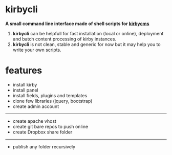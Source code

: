 # kirbycli
**A small command line interface made of shell scripts for [kirbycms](http://getkirby.com)**



1. **kirbycli** can be helpfull for fast installation (local or online), deployment and batch content processing of kirby instances.
3. **kirbycli** is not clean, stable and generic for now but it may help you to write your own scripts.

# features 

- install kirby
- install panel
- install fields, plugins and templates
- clone few libraries (jquery, bootstrap)
- create admin account

****

- create apache vhost 
- create git bare repos to push online
- create Dropbox share folder

****

- publish any folder recursively


